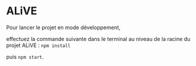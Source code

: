 # ALiVE

Pour lancer le projet en mode développement, 

effectuez la commande suivante dans le terminal au niveau de la racine du projet ALiVE : `npm install` 

puis `npm start`.

